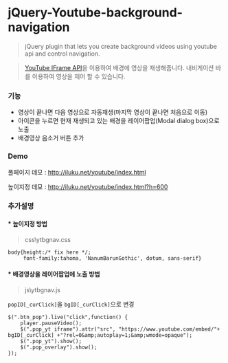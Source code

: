 # jQuery-Youtube-background-navigation
> jQuery plugin that lets you create background videos using youtube api and control navigation.

> [YouTube IFrame API](https://developers.google.com/youtube/iframe_api_reference)을 이용하여 배경에 영상을 재생해줍니다. 내비게이션 바를 이용하여 영상을 제어 할 수 있습니다.

### 기능
- 영상이 끝나면 다음 영상으로 자동재생(마지막 영상이 끝나면 처음으로 이동)
- 아이콘을 누르면 현재 재생되고 있는 배경을 레이어팝업(Modal dialog box)으로 노출
- 배경영상 음소거 버튼 추가

### Demo
풀페이지 데모 : http://iluku.net/youtube/index.html

높이지정 데모 : http://iluku.net/youtube/index.html?h=600

### 추가설명
#### * 높이지정 방법
> css\ytbgnav.css

    body{height:/* fix here */;
         font-family:tahoma, 'NanumBarunGothic', dotum, sans-serif}

#### * 배경영상을 레이어팝업에 노출 방법
> js\ytbgnav.js

`popID[_curClick]`을 `bgID[_curClick]`으로 변경

    $(".btn_pop").live("click",function() {
        player.pauseVideo();
        $(".pop_yt iframe").attr("src", "https://www.youtube.com/embed/"+ bgID[_curClick] +"?rel=0&amp;autoplay=1;&amp;wmode=opaque");
        $(".pop_yt").show();
        $(".pop_overlay").show();
    });
